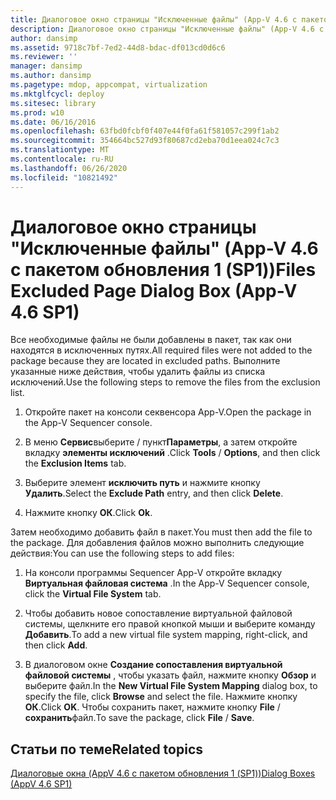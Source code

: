 ```yaml
---
title: Диалоговое окно страницы "Исключенные файлы" (App-V 4.6 с пакетом обновления 1 (SP1))
description: Диалоговое окно страницы "Исключенные файлы" (App-V 4.6 с пакетом обновления 1 (SP1))
author: dansimp
ms.assetid: 9718c7bf-7ed2-44d8-bdac-df013cd0d6c6
ms.reviewer: ''
manager: dansimp
ms.author: dansimp
ms.pagetype: mdop, appcompat, virtualization
ms.mktglfcycl: deploy
ms.sitesec: library
ms.prod: w10
ms.date: 06/16/2016
ms.openlocfilehash: 63fbd0fcbf0f407e44f0fa61f581057c299f1ab2
ms.sourcegitcommit: 354664bc527d93f80687cd2eba70d1eea024c7c3
ms.translationtype: MT
ms.contentlocale: ru-RU
ms.lasthandoff: 06/26/2020
ms.locfileid: "10821492"
---
```

# <span data-ttu-id="078dc-103">Диалоговое окно страницы "Исключенные файлы" (App-V 4.6 с пакетом обновления 1 (SP1))</span><span class="sxs-lookup"><span data-stu-id="078dc-103">Files Excluded Page Dialog Box (App-V 4.6 SP1)</span></span>


<span data-ttu-id="078dc-104">Все необходимые файлы не были добавлены в пакет, так как они находятся в исключенных путях.</span><span class="sxs-lookup"><span data-stu-id="078dc-104">All required files were not added to the package because they are located in excluded paths.</span></span> <span data-ttu-id="078dc-105">Выполните указанные ниже действия, чтобы удалить файлы из списка исключений.</span><span class="sxs-lookup"><span data-stu-id="078dc-105">Use the following steps to remove the files from the exclusion list.</span></span>

1.  <span data-ttu-id="078dc-106">Откройте пакет на консоли секвенсора App-V.</span><span class="sxs-lookup"><span data-stu-id="078dc-106">Open the package in the App-V Sequencer console.</span></span>

2.  <span data-ttu-id="078dc-107">В меню **Сервис**выберите  /  пункт**Параметры**, а затем откройте вкладку **элементы исключений** .</span><span class="sxs-lookup"><span data-stu-id="078dc-107">Click **Tools** / **Options**, and then click the **Exclusion Items** tab.</span></span>

3.  <span data-ttu-id="078dc-108">Выберите элемент **исключить путь** и нажмите кнопку **Удалить**.</span><span class="sxs-lookup"><span data-stu-id="078dc-108">Select the **Exclude Path** entry, and then click **Delete**.</span></span>

4.  <span data-ttu-id="078dc-109">Нажмите кнопку **ОК**.</span><span class="sxs-lookup"><span data-stu-id="078dc-109">Click **Ok**.</span></span>

<span data-ttu-id="078dc-110">Затем необходимо добавить файл в пакет.</span><span class="sxs-lookup"><span data-stu-id="078dc-110">You must then add the file to the package.</span></span> <span data-ttu-id="078dc-111">Для добавления файлов можно выполнить следующие действия:</span><span class="sxs-lookup"><span data-stu-id="078dc-111">You can use the following steps to add files:</span></span>

1.  <span data-ttu-id="078dc-112">На консоли программы Sequencer App-V откройте вкладку **Виртуальная файловая система** .</span><span class="sxs-lookup"><span data-stu-id="078dc-112">In the App-V Sequencer console, click the **Virtual File System** tab.</span></span>

2.  <span data-ttu-id="078dc-113">Чтобы добавить новое сопоставление виртуальной файловой системы, щелкните его правой кнопкой мыши и выберите команду **Добавить**.</span><span class="sxs-lookup"><span data-stu-id="078dc-113">To add a new virtual file system mapping, right-click, and then click **Add**.</span></span>

3.  <span data-ttu-id="078dc-114">В диалоговом окне **Создание сопоставления виртуальной файловой системы** , чтобы указать файл, нажмите кнопку **Обзор** и выберите файл.</span><span class="sxs-lookup"><span data-stu-id="078dc-114">In the **New Virtual File System Mapping** dialog box, to specify the file, click **Browse** and select the file.</span></span> <span data-ttu-id="078dc-115">Нажмите кнопку **ОК**.</span><span class="sxs-lookup"><span data-stu-id="078dc-115">Click **OK**.</span></span> <span data-ttu-id="078dc-116">Чтобы сохранить пакет, нажмите кнопку **File**  /  **сохранить**файл.</span><span class="sxs-lookup"><span data-stu-id="078dc-116">To save the package, click **File** / **Save**.</span></span>

## <span data-ttu-id="078dc-117">Статьи по теме</span><span class="sxs-lookup"><span data-stu-id="078dc-117">Related topics</span></span>


[<span data-ttu-id="078dc-118">Диалоговые окна (AppV 4.6 с пакетом обновления 1 (SP1))</span><span class="sxs-lookup"><span data-stu-id="078dc-118">Dialog Boxes (AppV 4.6 SP1)</span></span>](dialog-boxes--appv-46-sp1-.md)

 

 





